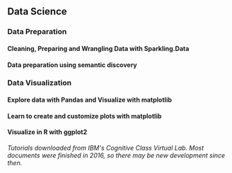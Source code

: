 
## Data Science

### Data Preparation

#### Cleaning, Preparing and Wrangling Data with Sparkling.Data

#### Data preparation using semantic discovery 

### Data Visualization 

#### Explore data with Pandas and Visualize with matplotlib

#### Learn to create and customize plots with matplotlib 

#### Visualize in R with ggplot2

*Tutorials downloaded from IBM's Cognitive Class Virtual Lab. Most documents were finished in 2016, so there may be new development since then.* 
